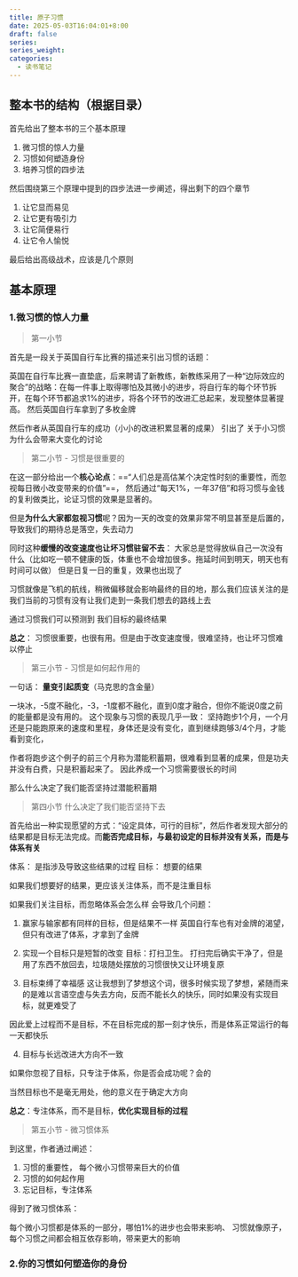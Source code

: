 ```yaml
---
title: 原子习惯
date: 2025-05-03T16:04:01+8:00
draft: false
series: 
series_weight: 
categories:
  - 读书笔记
---
```

## 整本书的结构（根据目录）

首先给出了整本书的三个基本原理
1. 微习惯的惊人力量
2. 习惯如何塑造身份
3. 培养习惯的四步法

然后围绕第三个原理中提到的四步法进一步阐述，得出剩下的四个章节
1. 让它显而易见
2. 让它更有吸引力
3. 让它简便易行
4. 让它令人愉悦


最后给出高级战术，应该是几个原则



## 基本原理

### 1.微习惯的惊人力量
>第一小节 

首先是一段关于英国自行车比赛的描述来引出习惯的话题：

英国在自行车比赛一直垫底，后来聘请了新教练，新教练采用了一种“边际效应的聚合”的战略：在每一件事上取得哪怕及其微小的进步，将自行车的每个环节拆开，在每个环节都追求1%的进步，将各个环节的改进汇总起来，发现整体显著提高。 然后英国自行车拿到了多枚金牌

然后作者从英国自行车的成功（小小的改进积累显著的成果） 引出了 关于小习惯为什么会带来大变化的讨论

> 第二小节 - 习惯是很重要的

在这一部分给出一个**核心论点**：==“人们总是高估某个决定性时刻的重要性，而忽视每日微小改变带来的价值”==， 然后通过“每天1%，一年37倍”和将习惯与金钱的复利做类比，论证习惯的效果是显著的。

但是**为什么大家都忽视习惯**呢？因为一天的改变的效果非常不明显甚至是后置的，导致我们的期待总是落空，失去动力

同时这种**缓慢的改变速度也让坏习惯驻留不去**： 大家总是觉得放纵自己一次没有什么（比如吃一顿不健康的饭，体重也不会增加很多。拖延时间到明天，明天也有时间可以做） 但是日复一日的重复，效果也出现了

习惯就像是飞机的航线，稍微偏移就会影响最终的目的地，那么我们应该关注的是我们当前的习惯有没有让我们走到一条我们想去的路线上去

通过习惯我们可以预测到 我们目标的最终结果

**总之**： 习惯很重要，也很有用。但是由于改变速度慢，很难坚持，也让坏习惯难以停止

> 第三小节 - 习惯是如何起作用的

一句话： **量变引起质变**（马克思的含金量）

一块冰，-5度不融化，-3，-1度都不融化，直到0度才融合，但你不能说0度之前的能量都是没有用的。
这个现象与习惯的表现几乎一致： 坚持跑步1个月，一个月还是只能跑原来的速度和里程，身体还是没有变化，直到继续跑够3/4个月，才能看到变化，

作者将跑步这个例子的前三个月称为潜能积蓄期，很难看到显著的成果，但是功夫并没有白费，只是积蓄起来了。  因此养成一个习惯需要很长的时间

那么什么决定了我们能否坚持过潜能积蓄期

> 第四小节 什么决定了我们能否坚持下去

首先给出一种实现愿望的方式：“设定具体，可行的目标”，然后作者发现大部分的结果都是目标无法完成。而**能否完成目标，与最初设定的目标并没有关系，而是与体系有关**

体系： 是指涉及导致这些结果的过程
目标： 想要的结果

如果我们想要好的结果，更应该关注体系，而不是注重目标

如果我们关注目标，而忽略体系会怎么样
会导致几个问题：
1. 赢家与输家都有同样的目标，但是结果不一样
英国自行车也有对金牌的渴望，但只有改进了体系，才拿到了金牌

2. 实现一个目标只是短暂的改变
目标：打扫卫生。 
打扫完后确实干净了，但是用了东西不放回去，垃圾随处摆放的习惯很快又让环境复原


3. 目标束缚了幸福感
这让我想到了梦想这个词，很多时候实现了梦想，紧随而来的是难以言语空虚与失去方向，反而不能长久的快乐，同时如果没有实现目标，就更难受了

因此爱上过程而不是目标，不在目标完成的那一刻才快乐，而是体系正常运行的每一天都快乐

4. 目标与长远改进大方向不一致



如果你忽视了目标，只专注于体系，你是否会成功呢？会的

当然目标也不是毫无用处，他的意义在于确定大方向

**总之**：专注体系，而不是目标，**优化实现目标的过程**


> 第五小节 - 微习惯体系

到这里，作者通过阐述：
1. 习惯的重要性， 每个微小习惯带来巨大的价值
2. 习惯的如何起作用
3. 忘记目标，专注体系

得到了微习惯体系：

每个微小习惯都是体系的一部分，哪怕1%的进步也会带来影响、
习惯就像原子，每个习惯之间都会相互依存影响，带来更大的影响

### 2.你的习惯如何塑造你的身份

